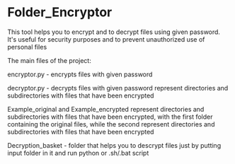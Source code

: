 # Folder_Encryptor
This tool helps you to encrypt and to decrypt files using given password. It's useful for security purposes and to prevent unauthorized use of personal files

The main files of the project:

encryptor.py - encrypts files with given password

decryptor.py - decrypts files with given password
represent directories and subdirectories with files that have been encrypted

Example_original and Example_encrypted represent directories and subdirectories with files 
that have been encrypted, with the first folder containing the original files, 
while the second represent directories and subdirectories with files that have been encrypted


Decryption_basket - folder that helps you to descrypt files just by putting input folder in it and run python or .sh/.bat script
